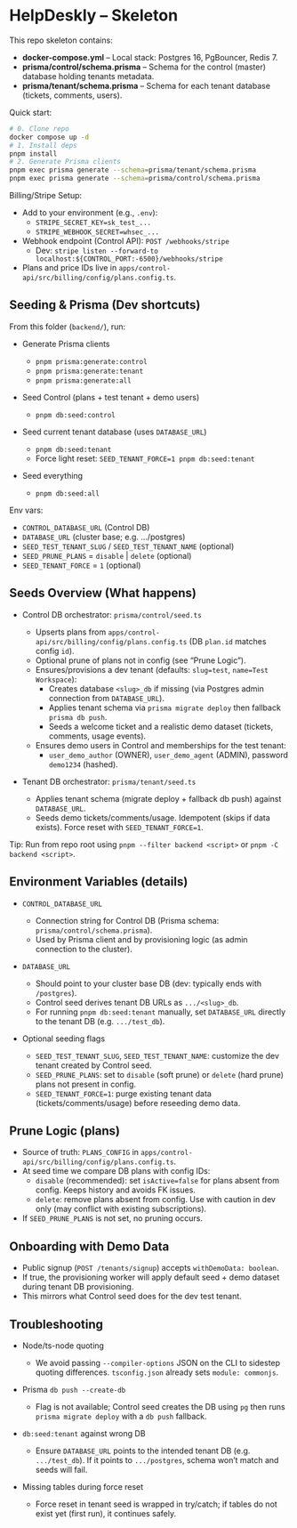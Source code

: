 # HelpDeskly – Skeleton

This repo skeleton contains:

- **docker-compose.yml** – Local stack: Postgres 16, PgBouncer, Redis 7.
- **prisma/control/schema.prisma** – Schema for the control (master) database holding tenants metadata.
- **prisma/tenant/schema.prisma** – Schema for each tenant database (tickets, comments, users).

Quick start:

```bash
# 0. Clone repo
docker compose up -d
# 1. Install deps
pnpm install
# 2. Generate Prisma clients
pnpm exec prisma generate --schema=prisma/tenant/schema.prisma
pnpm exec prisma generate --schema=prisma/control/schema.prisma
```

Billing/Stripe Setup:

- Add to your environment (e.g., `.env`):
  - `STRIPE_SECRET_KEY=sk_test_...`
  - `STRIPE_WEBHOOK_SECRET=whsec_...`
- Webhook endpoint (Control API): `POST /webhooks/stripe`
  - Dev: `stripe listen --forward-to localhost:${CONTROL_PORT:-6500}/webhooks/stripe`
- Plans and price IDs live in `apps/control-api/src/billing/config/plans.config.ts`.
## Seeding & Prisma (Dev shortcuts)

From this folder (`backend/`), run:

- Generate Prisma clients
  - `pnpm prisma:generate:control`
  - `pnpm prisma:generate:tenant`
  - `pnpm prisma:generate:all`

- Seed Control (plans + test tenant + demo users)
  - `pnpm db:seed:control`

- Seed current tenant database (uses `DATABASE_URL`)
  - `pnpm db:seed:tenant`
  - Force light reset: `SEED_TENANT_FORCE=1 pnpm db:seed:tenant`

- Seed everything
  - `pnpm db:seed:all`

Env vars:
- `CONTROL_DATABASE_URL` (Control DB)
- `DATABASE_URL` (cluster base; e.g. .../postgres)
- `SEED_TEST_TENANT_SLUG` / `SEED_TEST_TENANT_NAME` (optional)
- `SEED_PRUNE_PLANS` = `disable` | `delete` (optional)
- `SEED_TENANT_FORCE` = `1` (optional)

## Seeds Overview (What happens)

- Control DB orchestrator: `prisma/control/seed.ts`
  - Upserts plans from `apps/control-api/src/billing/config/plans.config.ts` (DB `plan.id` matches config `id`).
  - Optional prune of plans not in config (see “Prune Logic”).
  - Ensures/provisions a dev tenant (defaults: `slug=test`, `name=Test Workspace`):
    - Creates database `<slug>_db` if missing (via Postgres admin connection from `DATABASE_URL`).
    - Applies tenant schema via `prisma migrate deploy` then fallback `prisma db push`.
    - Seeds a welcome ticket and a realistic demo dataset (tickets, comments, usage events).
  - Ensures demo users in Control and memberships for the test tenant:
    - `user_demo_author` (OWNER), `user_demo_agent` (ADMIN), password `demo1234` (hashed).

- Tenant DB orchestrator: `prisma/tenant/seed.ts`
  - Applies tenant schema (migrate deploy + fallback db push) against `DATABASE_URL`.
  - Seeds demo tickets/comments/usage. Idempotent (skips if data exists). Force reset with `SEED_TENANT_FORCE=1`.

Tip: Run from repo root using `pnpm --filter backend <script>` or `pnpm -C backend <script>`.

## Environment Variables (details)

- `CONTROL_DATABASE_URL`
  - Connection string for Control DB (Prisma schema: `prisma/control/schema.prisma`).
  - Used by Prisma client and by provisioning logic (as admin connection to the cluster).

- `DATABASE_URL`
  - Should point to your cluster base DB (dev: typically ends with `/postgres`).
  - Control seed derives tenant DB URLs as `.../<slug>_db`.
  - For running `pnpm db:seed:tenant` manually, set `DATABASE_URL` directly to the tenant DB (e.g. `.../test_db`).

- Optional seeding flags
  - `SEED_TEST_TENANT_SLUG`, `SEED_TEST_TENANT_NAME`: customize the dev tenant created by Control seed.
  - `SEED_PRUNE_PLANS`: set to `disable` (soft prune) or `delete` (hard prune) plans not present in config.
  - `SEED_TENANT_FORCE=1`: purge existing tenant data (tickets/comments/usage) before reseeding demo data.

## Prune Logic (plans)

- Source of truth: `PLANS_CONFIG` in `apps/control-api/src/billing/config/plans.config.ts`.
- At seed time we compare DB plans with config IDs:
  - `disable` (recommended): set `isActive=false` for plans absent from config. Keeps history and avoids FK issues.
  - `delete`: remove plans absent from config. Use with caution in dev only (may conflict with existing subscriptions).
- If `SEED_PRUNE_PLANS` is not set, no pruning occurs.

## Onboarding with Demo Data

- Public signup (`POST /tenants/signup`) accepts `withDemoData: boolean`.
- If true, the provisioning worker will apply default seed + demo dataset during tenant DB provisioning.
- This mirrors what Control seed does for the dev test tenant.

## Troubleshooting

- Node/ts-node quoting
  - We avoid passing `--compiler-options` JSON on the CLI to sidestep quoting differences. `tsconfig.json` already sets `module: commonjs`.

- Prisma `db push --create-db`
  - Flag is not available; Control seed creates the DB using `pg` then runs `prisma migrate deploy` with a `db push` fallback.

- `db:seed:tenant` against wrong DB
  - Ensure `DATABASE_URL` points to the intended tenant DB (e.g. `.../test_db`). If it points to `.../postgres`, schema won’t match and seeds will fail.

- Missing tables during force reset
  - Force reset in tenant seed is wrapped in try/catch; if tables do not exist yet (first run), it continues safely.
